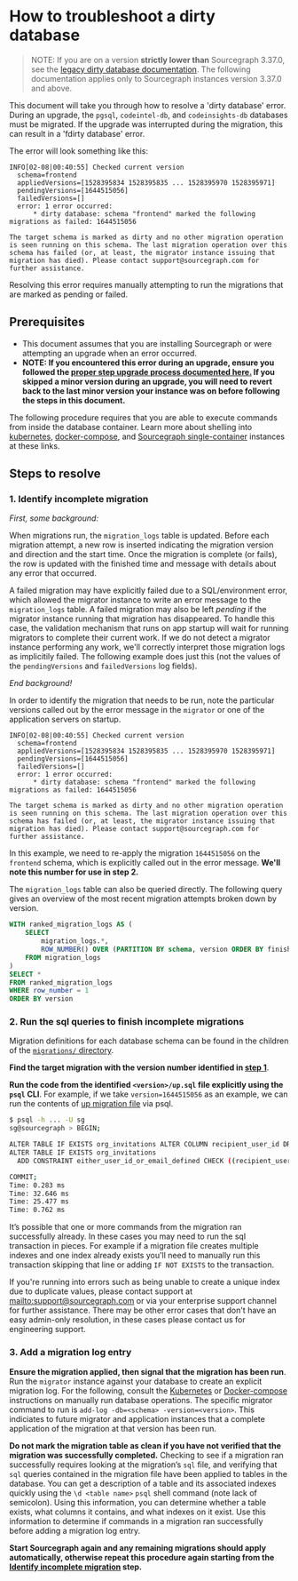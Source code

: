 # How to troubleshoot a dirty database

> NOTE: If you are on a version **strictly lower than** Sourcegraph 3.37.0, see the [legacy dirty database documentation](./dirty_database_pre_3_37.md). The following documentation applies only to Sourcegraph instances version 3.37.0 and above.

This document will take you through how to resolve a 'dirty database' error. During an upgrade, the `pgsql`, `codeintel-db`, and `codeinsights-db` databases must be migrated. If the upgrade was interrupted during the migration, this can result in a 'fdirty database' error.

The error will look something like this:

```log
INFO[02-08|00:40:55] Checked current version
  schema=frontend
  appliedVersions=[1528395834 1528395835 ... 1528395970 1528395971]
  pendingVersions=[1644515056]
  failedVersions=[]
  error: 1 error occurred:
	  * dirty database: schema "frontend" marked the following migrations as failed: 1644515056

The target schema is marked as dirty and no other migration operation is seen running on this schema. The last migration operation over this schema has failed (or, at least, the migrator instance issuing that migration has died). Please contact support@sourcegraph.com for further assistance.
```

Resolving this error requires manually attempting to run the migrations that are marked as pending or failed.

## Prerequisites

* This document assumes that you are installing Sourcegraph or were attempting an upgrade when an error occurred.
* **NOTE: If you encountered this error during an upgrade, ensure you followed the [proper step upgrade process documented here.](https://docs.sourcegraph.com/admin/updates) If you skipped a minor version during an upgrade, you will need to revert back to the last minor version your instance was on before following the steps in this document.**

The following procedure requires that you are able to execute commands from inside the database container. Learn more about shelling into [kubernetes](https://docs.sourcegraph.com/admin/install/kubernetes/operations#access-the-database), [docker-compose](https://docs.sourcegraph.com/admin/install/docker-compose/operations#access-the-database), and [Sourcegraph single-container](https://docs.sourcegraph.com/admin/install/docker/operations#access-the-database) instances at these links.

## Steps to resolve

### 1. Identify incomplete migration

_First, some background:_

When migrations run, the `migration_logs` table is updated. Before each migration attempt, a new row is inserted indicating the migration version and direction and the start time. Once the migration is complete (or fails), the row is updated with the finished time and message with details about any error that occurred.

A failed migration may have explicitly failed due to a SQL/environment error, which allowed the migrator instance to write an error message to the `migration_logs` table. A failed migration may also be left _pending_ if the migrator instance running that migration has disappeared. To handle this case, the validation mechanism that runs on app startup will wait for running migrators to complete their current work. If we do not detect a migrator instance performing any work, we'll correctly interpret those migration logs as implicitily failed. The following example does just this (not the values of the `pendingVersions` and `failedVersions` log fields).

_End background!_

In order to identify the migration that needs to be run, note the particular versions called out by the error message in the `migrator` or one of the application servers on startup.

```
INFO[02-08|00:40:55] Checked current version
  schema=frontend
  appliedVersions=[1528395834 1528395835 ... 1528395970 1528395971]
  pendingVersions=[1644515056]
  failedVersions=[]
  error: 1 error occurred:
	  * dirty database: schema "frontend" marked the following migrations as failed: 1644515056

The target schema is marked as dirty and no other migration operation is seen running on this schema. The last migration operation over this schema has failed (or, at least, the migrator instance issuing that migration has died). Please contact support@sourcegraph.com for further assistance.
```

In this example, we need to re-apply the migration `1644515056` on the `frontend` schema, which is explicitly called out in the error message. **We'll note this number for use in step 2.**

The `migration_logs` table can also be queried directly. The following query gives an overview of the most recent migration attempts broken down by version.

```sql
WITH ranked_migration_logs AS (
	SELECT
		migration_logs.*,
		ROW_NUMBER() OVER (PARTITION BY schema, version ORDER BY finished_at DESC) AS row_number
	FROM migration_logs
)
SELECT *
FROM ranked_migration_logs
WHERE row_number = 1
ORDER BY version
```

### 2. Run the sql queries to finish incomplete migrations

Migration definitions for each database schema can be found in the children of the [`migrations/` directory](https://github.com/sourcegraph/sourcegraph/tree/main/migrations).

**Find the target migration with the version number identified in [step 1](#1-identify-incomplete-migration)**.

**Run the code from the identified `<version>/up.sql` file explicitly using the `psql` CLI**. For example, if we take `version=1644515056` as an example, we can run the contents of [up migration file](https://github.com/sourcegraph/sourcegraph/blob/b20107113548ed7eeb8ba22d1fdb41e8d692cf18/migrations/frontend/1644515056/up.sql) via psql.

```bash
$ psql -h ... -U sg
sg@sourcegraph > BEGIN;

ALTER TABLE IF EXISTS org_invitations ALTER COLUMN recipient_user_id DROP NOT NULL;
ALTER TABLE IF EXISTS org_invitations
  ADD CONSTRAINT either_user_id_or_email_defined CHECK ((recipient_user_id IS NULL) != (recipient_email IS NULL));

COMMIT;
Time: 0.283 ms
Time: 32.646 ms
Time: 25.477 ms
Time: 0.762 ms
```

It’s possible that one or more commands from the migration ran successfully already. In these cases you may need to run the sql transaction in pieces. For example if a migration file creates multiple indexes and one index already exists you'll need to manually run this transaction skipping that line or adding `IF NOT EXISTS` to the transaction.

If you're running into errors such as being unable to create a unique index due to duplicate values, please contact support at <mailto:support@sourcegraph.com> or via your enterprise support channel for further assistance. There may be other error cases that don't have an easy admin-only resolution, in these cases please contact us for engineering support.

### 3. Add a migration log entry

**Ensure the migration applied, then signal that the migration has been run**. Run the `migrator` instance against your database to create an explicit migration log. For the following, consult the [Kubernetes](./manual_database_migrations.md#kubernetes) or [Docker-compose](./manual_database_migrations.md#docker-compose) instructions on manually run database operations. The specific migrator command to run is `add-log -db=<schema> -version=<version>`. This indiciates to future migrator and application instances that a complete application of the migration at that version has been run.

**Do not mark the migration table as clean if you have not verified that the migration was successfully completed.** Checking to see if a migration ran successfully requires looking at the migration’s `sql` file, and verifying that `sql` queries contained in the migration file have been applied to tables in the database. You can get a description of a table and its associated indexes quickly using the `\d <table name>` `psql` shell command (note lack of semicolon). Using this information, you can determine whether a table exists, what columns it contains, and what indexes on it exist. Use this information to determine if commands in a migration ran successfully before adding a migration log entry.

**Start Sourcegraph again and any remaining migrations should apply automatically, otherwise repeat this procedure again starting from the [Identify incomplete migration](#1-identify-incomplete-migration) step.**
